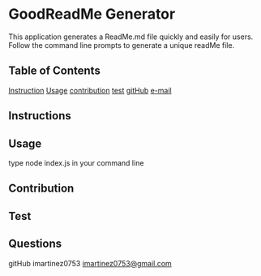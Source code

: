 # GoodReadMe Generator

This application generates a ReadMe.md file quickly and easily for users. Follow the command line prompts to generate a unique readMe file.

## Table of Contents

[Instruction](#instructions)
[Usage](#usage)
[contribution](#contribution)
[test](#test)
[gitHub](#questions)
[e-mail](#questions)

## Instructions

## Usage

type node index.js in your command line

## Contribution

## Test

## Questions

gitHub imartinez0753
imartinez0753@gmail.com
